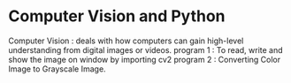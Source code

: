 # Computer Vision and Python
Computer Vision : deals with how computers can gain high-level understanding from digital images or
videos. 
program 1 : To read, write and show the image on window by importing cv2 
program 2 : Converting Color Image to Grayscale Image.
